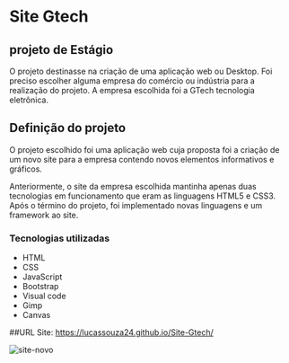 # Site Gtech
## projeto de Estágio

O projeto destinasse na criação de uma aplicação web ou Desktop.
Foi preciso escolher alguma empresa do comércio ou indústria para a realização do projeto.
A empresa escolhida foi a GTech tecnologia eletrônica.

## Definição do projeto
O projeto escolhido foi uma aplicação web cuja proposta foi a criação de um novo site para a empresa contendo novos elementos informativos e gráficos. 

Anteriormente, o site da empresa escolhida mantinha apenas duas tecnologias em funcionamento que eram as linguagens HTML5 e CSS3. Após o término do projeto, foi implementado novas linguagens e um framework ao site.


### Tecnologias utilizadas
- HTML
- CSS
- JavaScript
- Bootstrap
- Visual code
- Gimp
- Canvas

##URL Site:
https://lucassouza24.github.io/Site-Gtech/

![site-novo](https://github.com/LucasSouza24/Site-Gtech/assets/79807084/0ad40d73-da08-4c7a-8ab2-5b351ac29d10)
